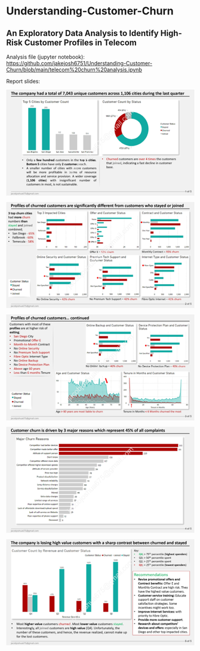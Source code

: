 # Understanding-Customer-Churn
## An Exploratory Data Analysis to Identify High-Risk Customer Profiles in Telecom

Analysis file (jupyter notebook):
https://github.com/jakejosh6751/Understanding-Customer-Churn/blob/main/telecom%20churn%20analysis.ipynb

Report slides:

![telecom customer churn_1.jpg](https://github.com/jakejosh6751/Understanding-Customer-Churn/blob/main/telecom%20customer%20churn_1.jpg)

![telecom customer churn_2.jpg](https://github.com/jakejosh6751/Understanding-Customer-Churn/blob/main/telecom%20customer%20churn_2.jpg)

![telecom customer churn_3.jpg](https://github.com/jakejosh6751/Understanding-Customer-Churn/blob/main/telecom%20customer%20churn_3.jpg)

![telecom customer churn_4.jpg](https://github.com/jakejosh6751/Understanding-Customer-Churn/blob/main/telecom%20customer%20churn_4.jpg)

![telecom customer churn_5.jpg](https://github.com/jakejosh6751/Understanding-Customer-Churn/blob/main/telecom%20customer%20churn_5.jpg)
